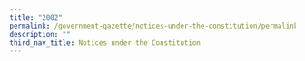 ```yaml
---
title: "2002"
permalink: /government-gazette/notices-under-the-constitution/permalink/
description: ""
third_nav_title: Notices under the Constitution
---
```

